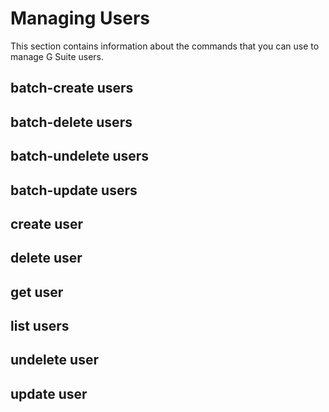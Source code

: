# Managing Users

This section contains information about the commands that you can use to manage G Suite users.

## batch-create users

## batch-delete users

## batch-undelete users

## batch-update users

## create user

## delete user

## get user

## list users

## undelete user

## update user